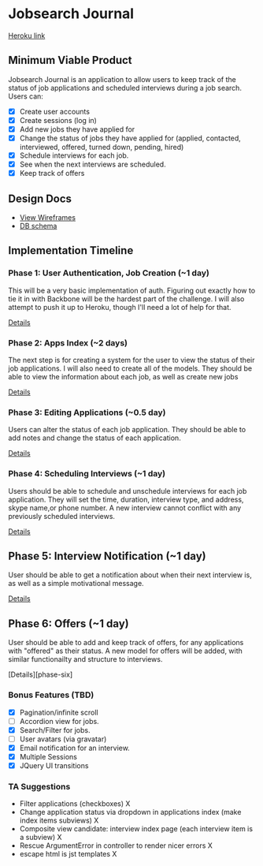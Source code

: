 # Jobsearch Journal

[Heroku link][heroku]

[heroku]: https://enigmatic-escarpment-1495.herokuapp.com

## Minimum Viable Product

Jobsearch Journal is an application to allow users to keep track of the status of
job applications and scheduled interviews during a job search. Users can:

- [X] Create user accounts
- [X] Create sessions (log in)
- [X] Add new jobs they have applied for
- [X] Change the status of jobs they have applied for
      (applied, contacted, interviewed, offered, turned down, pending, hired)
- [X] Schedule interviews for each job.
- [X] See when the next interviews are scheduled.
- [X] Keep track of offers

## Design Docs
* [View Wireframes][views]
* [DB schema][schema]

[views]: ./docs/views.md
[schema]: ./docs/schema.md

## Implementation Timeline

### Phase 1: User Authentication, Job Creation (~1 day)
This will be a very basic implementation of auth. Figuring out exactly how to
tie it in with Backbone will be the hardest part of the challenge. I will also
attempt to push it up to Heroku, though I'll need a lot of help for that.

[Details][phase-one]

### Phase 2: Apps Index (~2 days)
The next step is for creating a system for the user to view the status of their
job applications. I will also need to create all of the models. They should be able to view the information about each job, as well as create new jobs

[Details][phase-two]

### Phase 3: Editing Applications (~0.5 day)
Users can alter the status of each job application. They should be able to
add notes and change the status of each application.

[Details][phase-three]

### Phase 4: Scheduling Interviews (~1 day)
Users should be able to schedule and unschedule interviews for each job
application. They will set the time, duration, interview type, and address,
skype name,or phone number. A new interview cannot conflict with any previously
scheduled interviews.

[Details][phase-four]

## Phase 5: Interview Notification (~1 day)
User should be able to get a notification about when their next interview is,
as well as a simple motivational message.

[Details][phase-five]

## Phase 6: Offers (~1 day)
User should be able to add and keep track of offers, for any applications with
"offered" as their status. A new model for offers will be added, with similar
functionailty and structure to interviews.

[Details][phase-six]

### Bonus Features (TBD)

- [X] Pagination/infinite scroll
- [ ] Accordion view for jobs.
- [X] Search/Filter for jobs.
- [ ] User avatars (via gravatar)
- [X] Email notification for an interview.
- [X] Multiple Sessions
- [X] JQuery UI transitions

### TA Suggestions

* Filter applications (checkboxes) X
* Change application status via dropdown in applications index (make index items subviews) X
* Composite view candidate: interview index page (each interview item is a subview) X
* Rescue ArgumentError in controller to render nicer errors X
* escape html is jst templates X

[phase-one]: ./docs/phases/phase1.md
[phase-two]: ./docs/phases/phase2.md
[phase-three]: ./docs/phases/phase3.md
[phase-four]: ./docs/phases/phase4.md
[phase-five]: ./docs/phases/phase5.md
